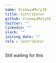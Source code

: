 ```yaml
---
name: VismayaMary18
title: Contributor
github: VismayaMary18
twitter: ""
linkedin: ""
slack: ""
joining_date: ""
role : contributor
---
```


Still waiting for this

